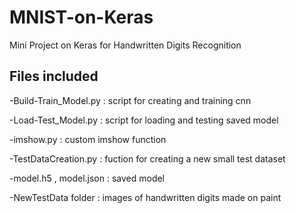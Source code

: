 # MNIST-on-Keras
 
Mini Project on Keras for Handwritten Digits Recognition

## Files included

-Build-Train_Model.py : script for creating and training cnn

-Load-Test_Model.py   : script for loading and testing saved model

-imshow.py    : custom imshow function

-TestDataCreation.py : fuction for creating a new small test dataset

-model.h5
, model.json :  saved model

-NewTestData folder : images of handwritten digits made on paint
